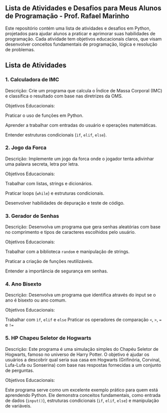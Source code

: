## Lista de Atividades e Desafios para Meus Alunos de Programação - Prof. Rafael Marinho

Este repositório contém uma lista de atividades e desafios em Python, projetados para ajudar alunos a praticar e aprimorar suas habilidades de programação. Cada atividade tem objetivos educacionais claros, que visam desenvolver conceitos fundamentais de programação, lógica e resolução de problemas.

## Lista de Atividades
### 1. Calculadora de IMC
Descrição: Crie um programa que calcula o Índice de Massa Corporal (IMC) e classifica o resultado com base nas diretrizes da OMS.

Objetivos Educacionais:

Praticar o uso de funções em Python.

Aprender a trabalhar com entradas do usuário e operações matemáticas.

Entender estruturas condicionais (``` if ```, ```elif```, ```else```).

### 2. Jogo da Forca
Descrição: Implemente um jogo da forca onde o jogador tenta adivinhar uma palavra secreta, letra por letra.

Objetivos Educacionais:

Trabalhar com listas, strings e dicionários.

Praticar loops (```while```) e estruturas condicionais.

Desenvolver habilidades de depuração e teste de código.

### 3. Gerador de Senhas
Descrição: Desenvolva um programa que gera senhas aleatórias com base no comprimento e tipos de caracteres escolhidos pelo usuário.

Objetivos Educacionais:

Trabalhar com a biblioteca ```random``` e manipulação de strings.

Praticar a criação de funções reutilizáveis.

Entender a importância de segurança em senhas.

### 4. Ano Bisexto
Descrição: Desenvolva um programa que identifica através do input se o ano é bisexto ou ano comum.

Objetivos Educacionais:

Trabalhar com ``ìf``, ``elif`` e ```else```
Praticar os operadores de comparação ```<```, ```>```, ```=``` e ```!=```

### 5. HP Chapeu Seletor de Hogwarts
Descrição: Este programa é uma simulação simples do Chapéu Seletor de Hogwarts, famoso no universo de Harry Potter. O objetivo é ajudar os usuários a descobrir qual seria sua casa em Hogwarts (Grifinória, Corvinal, Lufa-Lufa ou Sonserina) com base nas respostas fornecidas a um conjunto de perguntas. 

Objetivos Educacionais:

Este programa serve como um excelente exemplo prático para quem está aprendendo Python. Ele demonstra conceitos fundamentais, como entrada de dados (`input()`), estruturas condicionais (`if`, `elif`, `else`) e manipulação de variáveis.
